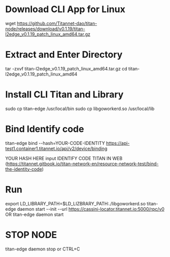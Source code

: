 # Download CLI App for Linux
wget https://github.com/Titannet-dao/titan-node/releases/download/v0.1.19/titan-l2edge_v0.1.19_patch_linux_amd64.tar.gz

# Extract and Enter Directory
tar -zxvf titan-l2edge_v0.1.19_patch_linux_amd64.tar.gz
cd titan-l2edge_v0.1.19_patch_linux_amd64

# Install CLI Titan and Library
sudo cp titan-edge /usr/local/bin
sudo cp libgoworkerd.so /usr/local/lib

# Bind Identify code
titan-edge bind --hash=YOUR-CODE-IDENTITY https://api-test1.container1.titannet.io/api/v2/device/binding

YOUR HASH HERE input IDENTIFY CODE TITAN IN WEB (https://titannet.gitbook.io/titan-network-en/resource-network-test/bind-the-identity-code)
# Run
export LD_LIBRARY_PATH=$LD_LIZBRARY_PATH:./libgoworkerd.so
titan-edge daemon start --init --url https://cassini-locator.titannet.io:5000/rpc/v0
OR
titan-edge daemon start

# STOP NODE
titan-edge daemon stop
or
CTRL+C
